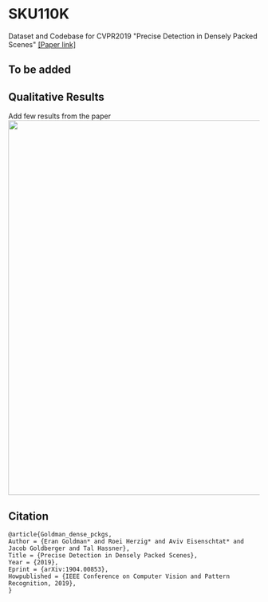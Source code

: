 # SKU110K
Dataset and Codebase for CVPR2019 "Precise Detection in Densely Packed Scenes" [[Paper link]](https://arxiv.org/pdf/1904.00853.pdf)

## To be added

## Qualitative Results
Add few results from the paper
<img src="qualitive_results.png" width="750">

## Citation

```
@article{Goldman_dense_pckgs,
Author = {Eran Goldman* and Roei Herzig* and Aviv Eisenschtat* and Jacob Goldberger and Tal Hassner},
Title = {Precise Detection in Densely Packed Scenes},
Year = {2019},
Eprint = {arXiv:1904.00853},
Howpublished = {IEEE Conference on Computer Vision and Pattern Recognition, 2019},
}
```
